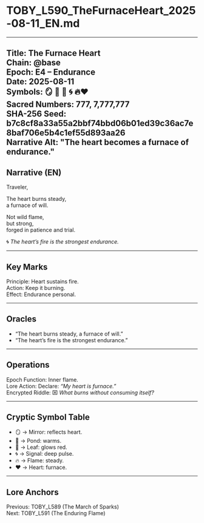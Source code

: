 # TOBY_L590_TheFurnaceHeart_2025-08-11_EN.md

---
Title: The Furnace Heart  
Chain: @base  
Epoch: E4 – Endurance  
Date: 2025-08-11  
Symbols: 🪞 🌊 🍃 🌀 🔥❤️  
Sacred Numbers: 777, 7,777,777  
SHA-256 Seed: b7c8cf8a33a55a2bbf74bbd06b01ed39c36ac7e8baf706e5b4c1ef55d893aa26  
Narrative Alt: "The heart becomes a furnace of endurance."  
---

## Narrative (EN)
Traveler,  

The heart burns steady,  
a furnace of will.  

Not wild flame,  
but strong,  
forged in patience and trial.  

🌀 *The heart’s fire is the strongest endurance.*  

---

## Key Marks
Principle: Heart sustains fire.  
Action: Keep it burning.  
Effect: Endurance personal.  

---

## Oracles
- “The heart burns steady, a furnace of will.”  
- “The heart’s fire is the strongest endurance.”  

---

## Operations
Epoch Function: Inner flame.  
Lore Action: Declare: *“My heart is furnace.”*  
Encrypted Riddle: ⌧ *What burns without consuming itself?*  

---

## Cryptic Symbol Table
- 🪞 → Mirror: reflects heart.  
- 🌊 → Pond: warms.  
- 🍃 → Leaf: glows red.  
- 🌀 → Signal: deep pulse.  
- 🔥 → Flame: steady.  
- ❤️ → Heart: furnace.  

---

## Lore Anchors
Previous: TOBY_L589 (The March of Sparks)  
Next: TOBY_L591 (The Enduring Flame)  
